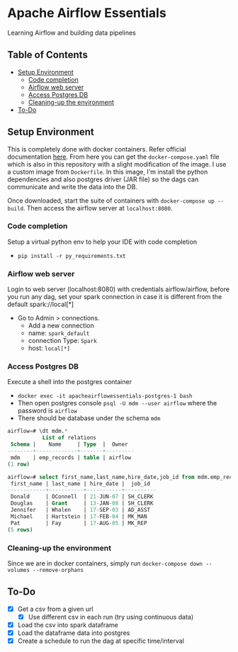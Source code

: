 # Apache Airflow Essentials  <!-- omit in toc -->

Learning Airflow and building data pipelines

## Table of Contents <!-- omit in toc -->
- [Setup Environment](#setup-environment)
  - [Code completion](#code-completion)
  - [Airflow web server](#airflow-web-server)
  - [Access Postgres DB](#access-postgres-db)
  - [Cleaning-up the environment](#cleaning-up-the-environment)
- [To-Do](#to-do)

## Setup Environment

This is completely done with docker containers. Refer official documentation [here](https://airflow.apache.org/docs/apache-airflow/stable/howto/docker-compose/index.html). From here you can get the `docker-compose.yaml` file which is also in this repository with a slight modification of the image. I use a custom image from `Dockerfile`. In this image, I'm install the python dependencies and also postgres driver (JAR file) so the dags can communicate and write the data into the DB.

Once downloaded, start the suite of containers with `docker-compose up --build`. Then access the airflow server at `localhost:8080`.

### Code completion
Setup a virtual python env to help your IDE with code completion
- `pip install -r py_requirements.txt`
### Airflow web server
Login to web server (localhost:8080) with credentials airflow/airflow, before you run any dag, set your spark connection in case it is different from the default spark://local[*]
- Go to Admin > connections.
  - Add a new connection
  - name: `spark_default`
  - connection Type: `Spark`
  - host: `local[*]`


### Access Postgres DB
Execute a shell into the postgres container
- `docker exec -it apacheairflowessentials-postgres-1 bash`
- Then open postgres console `psql -U mdm --user airflow` where the password is `airflow`
- There should be database under the schema `mdm`
```sql
airflow=# \dt mdm.*
           List of relations
 Schema |    Name     | Type  |  Owner  
--------+-------------+-------+---------
 mdm    | emp_records | table | airflow
(1 row)

airflow=# select first_name,last_name,hire_date,job_id from mdm.emp_records limit 5;
 first_name | last_name | hire_date |  job_id
------------+-----------+-----------+----------
 Donald     | OConnell  | 21-JUN-07 | SH_CLERK
 Douglas    | Grant     | 13-JAN-08 | SH_CLERK
 Jennifer   | Whalen    | 17-SEP-03 | AD_ASST
 Michael    | Hartstein | 17-FEB-04 | MK_MAN
 Pat        | Fay       | 17-AUG-05 | MK_REP
(5 rows)

```

### Cleaning-up the environment
Since we are in docker containers, simply run `docker-compose down --volumes --remove-orphans`

## To-Do
- [x] Get a csv from a given url
  - [x] Use different csv in each run (try using continuous data)
- [x] Load the csv into spark dataframe
- [x] Load the dataframe data into postgres  
- [x] Create a schedule to run the dag at specific time/interval
